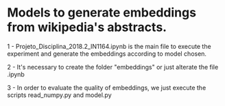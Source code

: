 # Models to generate embeddings from wikipedia's abstracts.
<p>1 - Projeto_Disciplina_2018.2_IN1164.ipynb is the main file to execute the experiment and generate the embeddings according to model chosen.</p>
<p>2 - It's necessary to create the folder "embeddings" or just alterate the file .ipynb</p>
<p>3 - In order to evaluate the quality of embeddings, we just execute the scripts read_numpy.py and model.py</p>

